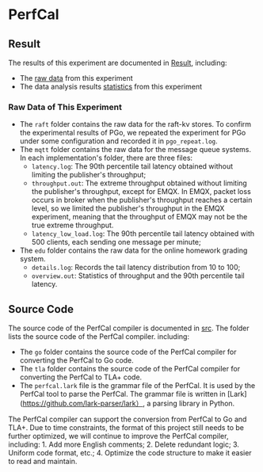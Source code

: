 # PerfCal
## Result
The results of this experiment are documented in [Result](./result/), including:
- The [raw data](./result/raw) from this experiment
- The data analysis results [statistics](./result/statistics) from this experiment

### Raw Data of This Experiment
  - The `raft` folder contains the raw data for the raft-kv stores. To confirm the experimental results of PGo, we repeated the experiment for PGo under some configuration and recorded it in `pgo_repeat.log`.
  - The `mqtt` folder contains the raw data for the message queue systems.
    In each implementation's folder, there are three files:
    - `latency.log`: The 90th percentile tail latency obtained without limiting the publisher's throughput;
    - `throughput.out`: The extreme throughput obtained without limiting the publisher's throughput, except for EMQX. In EMQX, packet loss occurs in broker when the publisher's throughput reaches a certain level, so we limited the publisher's throughput in the EMQX experiment, meaning that the throughput of EMQX may not be the true extreme throughput.
    - `latency_low_load.log`: The 90th percentile tail latency obtained with 500 clients, each sending one message per minute;
  - The `edu` folder contains the raw data for the online homework grading system.
    - `details.log`: Records the tail latency distribution from 10 to 100;
    - `overview.out`: Statistics of throughput and the 90th percentile tail latency.

## Source Code
 The source code of the PerfCal compiler is documented in [src](./src/). The folder lists the source code of the PerfCal compiler. 
 including:
 - The `go` folder contains the source code of the PerfCal compiler for converting the PerfCal to Go code.
 - The `tla` folder contains the source code of the PerfCal compiler for converting the PerfCal to TLA+ code.
 - The `perfcal.lark` file is the grammar file of the PerfCal. It is used by the PerfCal tool to parse the PerfCal. The grammar file is written in [Lark](https://github.com/lark-parser/lark）, a parsing library in Python.

The PerfCal compiler can support the conversion from PerfCal to Go and TLA+. Due to time constraints, the format of this project still needs to be further optimized, we will continue to improve the PerfCal compiler, including: 1. Add more English comments; 2. Delete redundant logic; 3. Uniform code format, etc.; 4. Optimize the code structure to make it easier to read and maintain.
